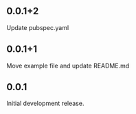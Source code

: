 ## 0.0.1+2

Update pubspec.yaml

## 0.0.1+1

Move example file and update README.md

## 0.0.1

Initial development release.